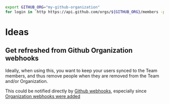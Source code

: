 ```bash
export GITHUB_ORG="my-github-organization"
for login in `http https://api.github.com/orgs/${GITHUB_ORG}/members -p b | jq '.[].login' | tr -d '"'` ; do http https://api.github.com/users/${login}/keys -p b | jq '.[].key' ; done
```

# Ideas

## Get refreshed from Github Organization webhooks

Ideally, when using this, you want to keep your users synced to the Team
members, and thus remove people when they are removed from the Team and/or
Organization.

This could be notified directly by [Github
webhooks](https://developer.github.com/webhooks/), especially since
[Organization webhooks were
added](https://developer.github.com/changes/2014-12-03-preview-the-new-organization-webhooks-api/)
